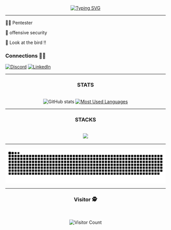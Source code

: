 <div align="center">
  <a href="https://git.io/typing-svg">
    <img src="https://readme-typing-svg.demolab.com?font=Fira+Code&weight=500&size=22&pause=1000&color=FF00F6&center=true&vCenter=true&random=false&width=524&lines=Hello+World!+Welcome+to+my+profile!" alt="Typing SVG">
  </a>
</div>


_________________________________________________________________________________
<img align="right" alt="" height="190px" src="https://i.pinimg.com/originals/f1/ed/a4/f1eda4768df8d8135c779772f2833e88.gif">

<p align="left">👨‍💻 Pentester  
<p align="left">🖤 offensive security
<p align="left">👻 Look at the bird !!

<h3 align="left">Connections ⛓️‍💥</h3>

<p align="left">

[![Discord](https://img.shields.io/badge/-Discord-000?style=for-the-badge&logo=Discord&logoColor=FF00F6&color:FFF)](https://discord.gg/bAXchAu6z4)
[![LinkedIn](https://img.shields.io/badge/-LinkedIn-000?style=for-the-badge&logo=linkedin&logoColor=FF00F6&color:FFF)](https://www.linkedin.com/in/fabio-junior-2b0040190/)
_________________________________________________________________________________
</div>








<div style="text-align: center;" align="center">
  <h3> STATS </h3>
  <br>
  
  <img src="https://github-readme-stats-git-masterrstaa-rickstaa.vercel.app/api?username=blacknesses&hide_title=true&show_icons=true&include_all_commits=false&count_private=true&line_height=25&hide=issues&bg_color=000&title_color=FF00F6&text_color=FFF&border_radius=3&border_color=36123c&icon_color=FF00F6&theme=jolly" alt="GitHub stats">

  <a href="https://github.com/blacknesses/github-readme-stats">
    <img src="https://github-readme-stats-git-masterrstaa-rickstaa.vercel.app/api/top-langs/?username=blacknesses&line_height=10&card_width=290&layout=compact&hide_title=false&count_private=true&langs_count=4&show_icons=true&title_color=FF00F6&hide=html,scss,less&bg_color=000&text_color=8B8B8B&border_radius=3&border_color=561760&count_private=true" alt="Most Used Languages">
  </a>
</div>

________________________________________________________________________________

<div style="text-align: center;" align="center">
  <h3> STACKS </h3>
  <br>
  <img src="https://skillicons.dev/icons?i=github,linux,kali,python,bash,debian,cpp,raspberrypi,md" />
  </a>
</div>

  ________________________________________________________________________________

  
<picture align="center">
  <source media="(prefers-color-scheme: dark)" srcset="https://raw.githubusercontent.com/blacknesses/blacknesses/output/github-contribution-grid-snake-dark.svg">
  <source media="(prefers-color-scheme: light)" srcset="https://raw.githubusercontent.com/blacknesses/blacknesses/output/github-contribution-grid-snake-dark.svg">
  <img align="center" alt="github contribution grid snake animation" src="https://raw.githubusercontent.com/blacknesses/blacknesses/output/github-contribution-grid-snake.svg">
</picture>


  
</div>

  ________________________________________________________________________________


<div style="text-align: center;" align="center">
  <h3> Visitor 🕵 </h3>
  <br>

![Visitor Count](https://profile-counter.glitch.me/{blacknesses}/count.svg)
  </a>
</div>
